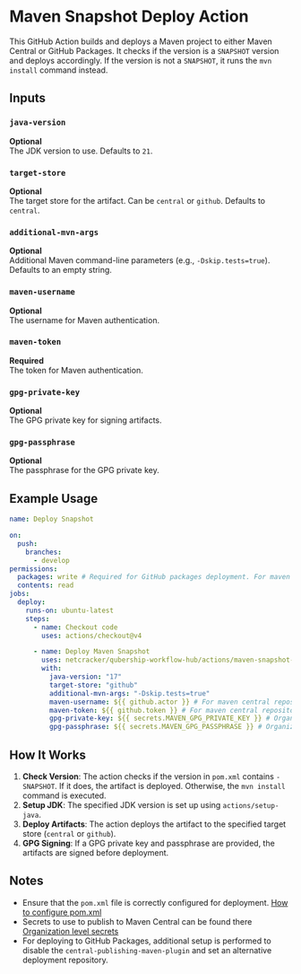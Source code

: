 # Maven Snapshot Deploy Action

This GitHub Action builds and deploys a Maven project to either Maven Central or GitHub Packages. It checks if the version is a `SNAPSHOT` version and deploys accordingly. If the version is not a `SNAPSHOT`, it runs the `mvn install` command instead.

## Inputs

### `java-version`

**Optional**  
The JDK version to use. Defaults to `21`.

### `target-store`

**Optional**  
The target store for the artifact. Can be `central` or `github`. Defaults to `central`.

### `additional-mvn-args`

**Optional**  
Additional Maven command-line parameters (e.g., `-Dskip.tests=true`). Defaults to an empty string.

### `maven-username`

**Optional**  
The username for Maven authentication.

### `maven-token`

**Required**  
The token for Maven authentication.

### `gpg-private-key`

**Optional**  
The GPG private key for signing artifacts.

### `gpg-passphrase`

**Optional**  
The passphrase for the GPG private key.

## Example Usage

```yaml
name: Deploy Snapshot

on:
  push:
    branches:
      - develop
permissions:
  packages: write # Required for GitHub packages deployment. For maven central deployment it can be ommited
  contents: read
jobs:
  deploy:
    runs-on: ubuntu-latest
    steps:
      - name: Checkout code
        uses: actions/checkout@v4

      - name: Deploy Maven Snapshot
        uses: netcracker/qubership-workflow-hub/actions/maven-snapshot-deploy@main
        with:
          java-version: "17"
          target-store: "github"
          additional-mvn-args: "-Dskip.tests=true"
          maven-username: ${{ github.actor }} # For maven central repository it would be ${{ secrets.MAVEN_USER }}. Already set for Netcracker.
          maven-token: ${{ github.token }} # For maven central repository it would be ${{ secrets.MAVEN_PASSWORD}}. Already set for Netcracker.
          gpg-private-key: ${{ secrets.MAVEN_GPG_PRIVATE_KEY }} # Organization level secret. Already set for Netcracker.
          gpg-passphrase: ${{ secrets.MAVEN_GPG_PASSPHRASE }} # Organization level secret. Already set for Netcracker.
```

## How It Works

1. **Check Version**: The action checks if the version in `pom.xml` contains `-SNAPSHOT`. If it does, the artifact is deployed. Otherwise, the `mvn install` command is executed.
2. **Setup JDK**: The specified JDK version is set up using `actions/setup-java`.
3. **Deploy Artifacts**: The action deploys the artifact to the specified target store (`central` or `github`).
4. **GPG Signing**: If a GPG private key and passphrase are provided, the artifacts are signed before deployment.

## Notes

- Ensure that the `pom.xml` file is correctly configured for deployment. [How to configure pom.xml](../../docs/maven-publish-pom-preparation_doc.md)
- Secrets to use to publish to Maven Central can be found there [Organization level secrets](../../docs/maven-publish-secrets_doc.md)
- For deploying to GitHub Packages, additional setup is performed to disable the `central-publishing-maven-plugin` and set an alternative deployment repository.
